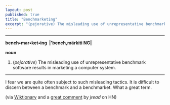 ```yaml
---
layout: post
published: true
title: "Benchmarketing"
excerpt: "(pejorative) The misleading use of unrepresentative benchmark software results in marketing a computer system."
---
```


---
**bench&bull;mar&bull;ket&bull;ing&nbsp;&nbsp;|'bench,m&auml;rkiti NG|**

**noun**

1. (_pejorative_) The misleading use of unrepresentative benchmark software results in marketing a computer system.

---

I fear we are quite often subject to such misleading tactics. It is difficult to discern between a benchmark and a benchmarket. What a great term.

(via [Wiktionary][wiktionary] and a [great comment][jread] by _jread_ on HN)

[wiktionary]:http://en.wiktionary.org/wiki/benchmarketing
[jread]:http://news.ycombinator.com/item?id=2449125
